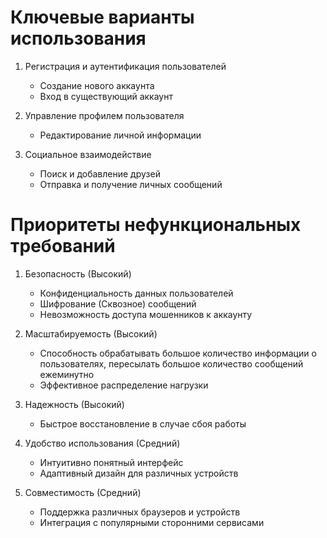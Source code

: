 # Ключевые варианты использования

1. Регистрация и аутентификация пользователей
   - Создание нового аккаунта
   - Вход в существующий аккаунт

2. Управление профилем пользователя
   - Редактирование личной информации

3. Социальное взаимодействие
   - Поиск и добавление друзей
   - Отправка и получение личных сообщений

# Приоритеты нефункциональных требований

1. Безопасность (Высокий)
   - Конфиденциальность данных пользователей
   - Шифрование (Сквозное) сообщений
   - Невозможность доступа мошенников к аккаунту

2. Масштабируемость (Высокий)
   - Способность обрабатывать большое количество информации о пользователях, пересылать большое количество сообщений ежеминутно
   - Эффективное распределение нагрузки

3. Надежность (Высокий)
   - Быстрое восстановление в случае сбоя работы

4. Удобство использования (Средний)
   - Интуитивно понятный интерфейс
   - Адаптивный дизайн для различных устройств

5. Совместимость (Средний)
   - Поддержка различных браузеров и устройств
   - Интеграция с популярными сторонними сервисами
